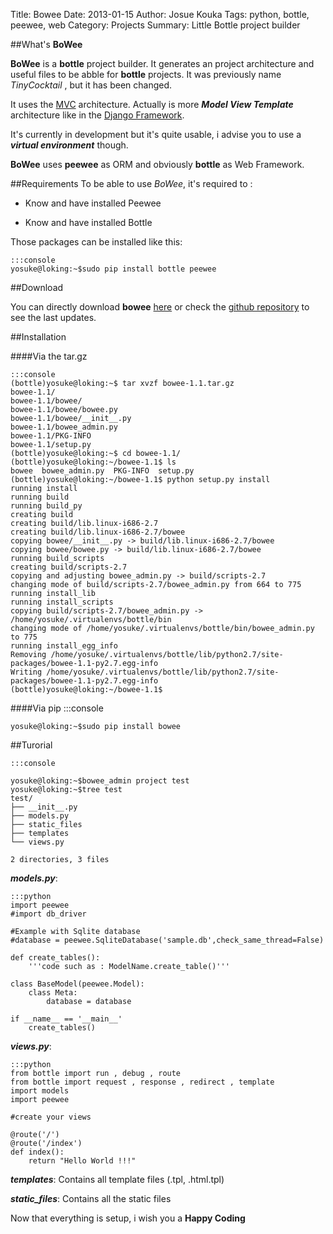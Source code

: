 Title: Bowee
Date: 2013-01-15
Author: Josue Kouka
Tags: python, bottle, peewee, web
Category: Projects 
Summary: Little Bottle project builder

##What's __BoWee__

**BoWee** is a **bottle** project builder. It generates an project architecture and useful files to be abble for **bottle** projects.
It was previously name _TinyCocktail_ , but it has been changed. 

It uses the [MVC](http://en.wikipedia.org/wiki/Model%E2%80%93view%E2%80%93controller) architecture. 
Actually is more ***Model View Template*** architecture like in the [Django Framework](http://en.wikipedia.org/wiki/Django_(web_framework)).

It's currently in development but it's quite usable, i advise you to use a ___virtual environment___ though. 

**BoWee** uses **peewee** as ORM and obviously **bottle** as Web Framework. 

##Requirements
To be able to use *BoWee*, it's required to :

* Know and have installed Peewee

* Know and have installed Bottle

Those packages can be installed like this:

	:::console
	yosuke@loking:~$sudo pip install bottle peewee

##Download

You can directly download **bowee** [here](./static_files/bowee/bowee-1.1.tar.gz) or check the [github repository](https://github.com/josuebrunel/bowee) to see the last updates.


##Installation

####Via the tar.gz

	:::console
	(bottle)yosuke@loking:~$ tar xvzf bowee-1.1.tar.gz 
	bowee-1.1/
	bowee-1.1/bowee/
	bowee-1.1/bowee/bowee.py
	bowee-1.1/bowee/__init__.py
	bowee-1.1/bowee_admin.py
	bowee-1.1/PKG-INFO
	bowee-1.1/setup.py
	(bottle)yosuke@loking:~$ cd bowee-1.1/
	(bottle)yosuke@loking:~/bowee-1.1$ ls
	bowee  bowee_admin.py  PKG-INFO  setup.py
	(bottle)yosuke@loking:~/bowee-1.1$ python setup.py install
	running install
	running build
	running build_py
	creating build
	creating build/lib.linux-i686-2.7
	creating build/lib.linux-i686-2.7/bowee
	copying bowee/__init__.py -> build/lib.linux-i686-2.7/bowee
	copying bowee/bowee.py -> build/lib.linux-i686-2.7/bowee
	running build_scripts
	creating build/scripts-2.7
	copying and adjusting bowee_admin.py -> build/scripts-2.7
	changing mode of build/scripts-2.7/bowee_admin.py from 664 to 775
	running install_lib
	running install_scripts
	copying build/scripts-2.7/bowee_admin.py -> /home/yosuke/.virtualenvs/bottle/bin
	changing mode of /home/yosuke/.virtualenvs/bottle/bin/bowee_admin.py to 775
	running install_egg_info
	Removing /home/yosuke/.virtualenvs/bottle/lib/python2.7/site-packages/bowee-1.1-py2.7.egg-info
	Writing /home/yosuke/.virtualenvs/bottle/lib/python2.7/site-packages/bowee-1.1-py2.7.egg-info
	(bottle)yosuke@loking:~/bowee-1.1$ 


####Via pip
	:::console

	yosuke@loking:~$sudo pip install bowee

##Turorial

	:::console

	yosuke@loking:~$bowee_admin project test
	yosuke@loking:~$tree test
	test/
	├── __init__.py
	├── models.py
	├── static_files
	├── templates
	└── views.py

	2 directories, 3 files

***models.py***:   

	:::python
	import peewee
	#import db_driver
    
	#Example with Sqlite database
	#database = peewee.SqliteDatabase('sample.db',check_same_thread=False)
    
	def create_tables():
    	'''code such as : ModelName.create_table()'''
    
	class BaseModel(peewee.Model):
    	class Meta:
       	 	database = database

	if __name__ == '__main__'
    	create_tables()

***views.py***:

	:::python
	from bottle import run , debug , route
	from bottle import request , response , redirect , template
	import models
	import peewee

	#create your views

	@route('/')
	@route('/index')
	def index():
    	return "Hello World !!!"

***templates***: Contains all template files (.tpl, .html.tpl)

***static_files***: Contains all the static files

Now that everything is setup, i wish you a __Happy Coding__
